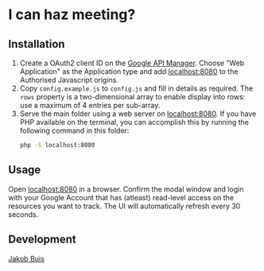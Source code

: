 # I can haz meeting?

## Installation
1. Create a OAuth2 client ID on the [Google API Manager](https://console.developers.google.com). Choose "Web Application" as the Application type and add [localhost:8080](http://localhost:8080) to the Authorised Javascript origins.
1. Copy `config.example.js` to `config.js` and fill in details as required. The `rows` property is a two-dimensional array to enable display into rows: use a maximum of 4 entries per sub-array.
1. Serve the main folder using a web server on [localhost:8080](http://localhost:8080). If you have PHP available on the terminal, you can accomplish this by running the following command in this folder:
    ```bash
    php -S localhost:8080
    ```

## Usage
Open [localhost:8080](http://localhost:8080) in a browser. Confirm the modal window and login with your Google Account that has (atleast) read-level access on the resources you want to track. The UI will automatically refresh every 30 seconds.

## Development
[Jakob Buis](http://www.jakobbuis.nl)
